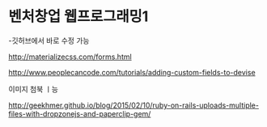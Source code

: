 벤처창업 웹프로그래밍1
=================

-깃허브에서 바로 수정 가능


http://materializecss.com/forms.html

http://www.peoplecancode.com/tutorials/adding-custom-fields-to-devise

이미지 첨북 ㅣ능

http://geekhmer.github.io/blog/2015/02/10/ruby-on-rails-uploads-multiple-files-with-dropzonejs-and-paperclip-gem/
